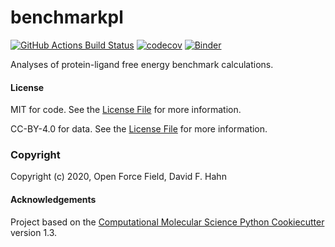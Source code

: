 benchmarkpl
==============================
[//]: # (Badges)
[![GitHub Actions Build Status](https://github.com/dfhahn/benchmarkpl/workflows/CI/badge.svg)](https://github.com/dfhahn/benchmarkpl/actions?query=branch%3Amaster+workflow%3ACI)
[![codecov](https://codecov.io/gh/dfhahn/benchmarkpl/branch/master/graph/badge.svg)](https://codecov.io/gh/dfhahn/benchmarkpl/branch/master)
[![Binder](https://mybinder.org/badge_logo.svg)](https://mybinder.org/v2/gh/dfhahn/benchmarkpl.git/master)


Analyses of protein-ligand free energy benchmark calculations.

#### License

MIT for code. See the [License File](LICENSE) for more information.

CC-BY-4.0 for data. See the [License File](LICENSE_DATA) for more information.

### Copyright

Copyright (c) 2020, Open Force Field, David F. Hahn


#### Acknowledgements
 
Project based on the 
[Computational Molecular Science Python Cookiecutter](https://github.com/molssi/cookiecutter-cms) version 1.3.
